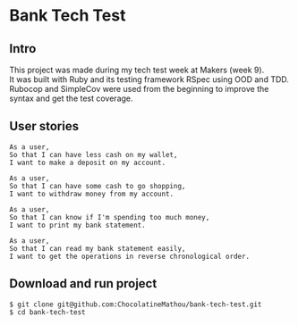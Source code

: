 # Bank Tech Test

## Intro

This project was made during my tech test week at Makers (week 9).  
It was built with Ruby and its testing framework RSpec using OOD and TDD.  
Rubocop and SimpleCov were used from the beginning to improve the syntax and get the test coverage.

## User stories

```
As a user,
So that I can have less cash on my wallet,
I want to make a deposit on my account.

As a user,
So that I can have some cash to go shopping,
I want to withdraw money from my account.

As a user,
So that I can know if I'm spending too much money,
I want to print my bank statement.

As a user,
So that I can read my bank statement easily,
I want to get the operations in reverse chronological order.
```

## Download and run project

```
$ git clone git@github.com:ChocolatineMathou/bank-tech-test.git
$ cd bank-tech-test
```